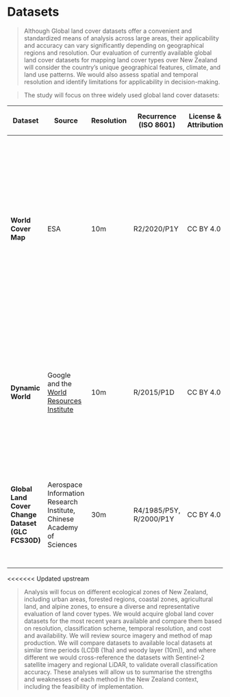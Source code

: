 # Datasets

> Although Global land cover datasets offer a convenient and standardized means of analysis across large areas, their applicability and accuracy can vary significantly depending on geographical regions and resolution. Our evaluation of currently available global land cover datasets for mapping land cover types over New Zealand will consider the country’s unique geographical features, climate, and land use patterns. We would also assess spatial and temporal resolution and identify limitations for applicability in decision-making.

> The study will focus on three widely used global land cover datasets:

<table>
  <thead>
    <tr>
      <th>Dataset</th>
      <th>Source</th>
      <th>Resolution</th>
      <th>Recurrence (ISO 8601)</th>
      <th>License & Attribution</th>
      <th>Cost</th>
      <th>Validation</th>
      <th>Further Information</th>
      <th>Number of classes</th>
      <!-- <th>Classes & Description</th> -->
      <th>Format</th>
      <th>Projection</th>
      <th>Input Data</th>
      <th>Citation</th>
      <th>Download Link</th>
      <th>GEE Image Collection Name</th>
      <th>Attribution</th>
    </tr>
  </thead>
  <tbody>
    <tr>
      <td><b>World Cover Map</b></td>
      <td>ESA</td>
      <td>10m</td>
      <td>R2/2020/P1Y</td>
      <td>CC BY 4.0</td>
      <td>Free</td>
      <td>The ESA WorldCover product has been independently validated by Wageningen University (statistical accuracy) and IIASA (spatial accuracy).
        <ul>
            <li><a href="https://worldcover2020.esa.int/data/docs/WorldCover_PVR_V1.1.pdf">75% (2020)</a></li>
            <li><a href="https://worldcover2021.esa.int/data/docs/WorldCover_PVR_V2.0.pdf">76.7% (2021)</a></li>
        </ul>
      </td>
      <td><a href="https://github.com/ESA-WorldCover/esa-worldcover-datasets">ESA World Cover Datasets</a></td>
      <td>11</td>
      <!-- <td>1. Tree cover #006400<br>2. Shrubland #ffbb22<br>3. Grassland #ffff4c<br>4. Cropland #f096ff<br>5. Built-up #fa0000<br>6. Bare/sparse vegetation #b4b4b4<br>7. Snow and ice #f0f0f0<br>8. Permanent water bodies #0064c8<br>9. Herbaceous wetland #0096a0<br>10. Mangroves #00cf75<br>11. Moss and lichen #fae6a0</td> -->
      <td>COG</td>
      <td>EPSG:4326</td>
      <td>Sentinel-1, Sentinel-2</td>
      <!-- <td>Citation: European Space Agency. (2021).</td> -->
      <td>
        <ul>
            <li>2020 v100: Zanaga, D., Van De Kerchove, R., De Keersmaecker, W., Souverijns, N., Brockmann, C., Quast, R., Wevers, J., Grosu, A., Paccini, A., Vergnaud, S., Cartus, O., Santoro, M., Fritz, S., Georgieva, I., Lesiv, M., Carter, S., Herold, M., Li, Linlin, Tsendbazar, N.E., Ramoino, F., Arino, O., 2021. ESA WorldCover 10 m 2020 v100. <a href="https://doi.org/10.5281/zenodo.5571936">doi.org/10.5281/zenodo.5571936</a>
            </li>
            <li>2021 v200: Zanaga, D., Van De Kerchove, R., Daems, D., De Keersmaecker, W., Brockmann, C., Kirches, G., Wevers, J., Cartus, O., Santoro, M., Fritz, S., Lesiv, M., Herold, M., Tsendbazar, N.E., Xu, P., Ramoino, F., Arino, O., 2022. ESA WorldCover 10 m 2021 v200. <a href="https://doi.org/10.5281/zenodo.7254221">doi.org/10.5281/zenodo.7254221</a></li>
        </ul>
      </td>
      <td>
        <ul>
            <li><a href="https://worldcover2020.esa.int/download">World Cover 2020</a></li>
            <li><a href="https://worldcover2021.esa.int/download">World Cover 2021</a></li>
        </ul>
      </td>
      <td>
        <ul>
            <li>ESA/WorldCover/v100</li>
            <li>ESA/WorldCover/v200</li>
        </ul>
      </td>
      <td>© ESA WorldCover project / Contains modified Copernicus Sentinel data (2021) processed by ESA WorldCover consortium</td>
    </tr>
    <tr>
      <td><b>Dynamic World</b></td>
      <td>Google and the <a href="https://www.wri.org/">World Resources Institute</a></td>
      <td>10m</td>
      <td>R/2015/P1D</td>
      <td>CC BY 4.0</td>
      <td>Free</td>
      <td></td>
      <td><a href="https://dynamicworld.app/about/">Dynamic World</a></td>
      <td>9</td>
      <!-- <td>1. Water #419BDF<br>2. Trees #397D49<br>3. Grass #88B053<br>4. Flooded vegetation #7A87C6<br>5. Crops #E49635<br>6. Shrub & Scrub #DFC35A<br>7. Built Area #C4281B<br>8. Bare Ground #A59B8F<br>9. Snow & Ice #B39FE1</td> -->
      <td>COG</td>
      <td>EPSG:4326</td>
      <td>Sentinel-2 Top of Atmosphere</td>
      <td>Brown, C.F., Brumby, S.P., Guzder-Williams, B. et al. Dynamic World, Near real-time global 10 m land use land cover mapping. Sci Data 9, 251 (2022). <a href="https://doi.org/10.1038/s41597-022-01307-4">doi.org/10.1038/s41597-022-01307-4</a></td>
      <td><a href="https://dynamicworld.app/download">Dynamic World</a></td>
      <td>GOOGLE/DYNAMICWORLD/V1</td>
      <td>This dataset is produced for the Dynamic World Project by Google in partnership with National Geographic Society and the World Resources Institute.</td>
    </tr>
    <tr>
      <td><b>Global Land Cover Change Dataset (GLC FCS30D)</b></td>
      <td>Aerospace Information Research Institute, Chinese Academy of Sciences</td>
      <td>30m</td>
      <td>R4/1985/P5Y, R/2000/P1Y</td>
      <td>CC BY 4.0</td>
      <td>Free</td>
      <td>80.88% overall accuracy, validated over 84,000 global samples</td>
      <td><a href="https://data.casearth.cn/thematic/glc_fcs30">GLC FCS30</a></td>
      <td>35</td>
      <!-- <td>1. Forest #008000<br>2. Grassland #32CD32<br>3. Cropland #FFD700<br>4. Built-up #FF6347<br>5. Wetland #1E90FF<br>6. Bareland #D3D3D3<br>7. Snow/Ice #FFFFFF<br>8. Water #0000FF</td> -->
      <td>COG</td>
      <td>EPSG:4326</td>
      <td>Landsat</td>
      <td>Zhang, X., Zhao, T., Xu, H., Liu, W., Wang, J., Chen, X., and Liu, L.: GLC_FCS30D: the first global 30 m land-cover dynamics monitoring product with a fine classification system for the period from 1985 to 2022 generated using dense-time-series Landsat imagery and the continuous change-detection method, Earth Syst. Sci. Data, 16, 1353–1381, <a href="https://doi.org/10.5194/essd-16-1353-2024">doi.org/10.5194/essd-16-1353-2024</a>, 2024.</td>
      <td><a href="https://doi.org/10.5281/zenodo.8239305">GLC30</a></td>
      <td>
        <ul>
            <li>projects/sat-io/open-datasets/GLC-FCS30D/annual</li>
            <li>projects/sat-io/open-datasets/GLC-FCS30D/five-years-map</li>
        </ul>
      </td>
      <td></td>
    </tr>
  </tbody>
</table>

<<<<<<< Updated upstream

<!-- - World Cover Map
    - InputQuality: Three-band GeoTIFF providing three per-pixel quality indicators of the Sentinel-1 and Sentinel-2 input data
    - "Since the WorldCover maps for 2020 and 2021 were generated with different algorithm versions (v100 and v200, respectively), changes between the maps should be treated with caution, as they include both changes in real land cover and changes due to the used algorithms."
=======
- World Cover Map
    - Downloading
        - NB as it uses session tokens, must be downloaded interactively. Downloads a ZIP archive that must be extracted. NZ images are those that match the following regular expression: `ESA_WorldCover_10m_(?:2020|2021)_V(?:100|200)_60deg_macrotile_S90E120/ESA_WorldCover_10m_(?:2020|2021)_V(?:100|200)_S\d{2}E(?:165|168|171|174|177)_Map.tif`
    - Format: 3x3 degree tiles as Cloud Optimized GeoTIFFs (COGs)
    - Projection: EPSG:4326
    - Accuracy: 75% overall accuracy (2020)
    - Classes:
        1. Tree cover
        2. Shrubland
        3. Grassland
        4. Cropland
        5. Built-up
        6. Bare / sparse vegetation
        7. Snow and Ice
        8. Permanent water bodies
        9. Herbaceous Wetland
        10. Mangrove
        11. Moss and lichen
    - Download link:
        - 2020: https://worldcover2020.esa.int/download
        - 2021: https://worldcover2021.esa.int/downloader
    - Data layers:
        - Map: land cover map with 11 classes
        - InputQuality: Three-band GeoTIFF providing three per-pixel quality indicators of the Sentinel-1 and Sentinel-2 input data
    - Attribution: © ESA WorldCover project / Contains modified Copernicus Sentinel data (2021) processed by ESA WorldCover consortium
    - Citation: Zanaga, D., Van De Kerchove, R., Daems, D., De Keersmaecker, W., Brockmann, C., Kirches, G., Wevers, J., Cartus, O., Santoro, M., Fritz, S., Lesiv, M., Herold, M., Tsendbazar, N.E., Xu, P., Ramoino, F., Arino, O., 2022. ESA WorldCover 10 m 2021 v200. https://doi.org/10.5281/zenodo.7254221
    - Notes:
        - "Since the WorldCover maps for 2020 and 2021 were generated with different algorithm versions (v100 and v200, respectively), changes between the maps should be treated with caution, as they include both changes in real land cover and changes due to the used algorithms."
>>>>>>> Stashed changes

- Dynamic World:
    - Not an officially supported Google Product
    - Deep learning methodology
    - "Dynamic World is intended to be used as a data product for users to add custom rules with which to assign final class values, producing derivative land cover maps."
    - Updates every 2-5 days depending on location
    - Provides per-pixel probabilities across 9 land cover classes

- GLC30_FCS30D
    - "Developed using continuous change detection methods and leveraging the extensive Landsat imagery archives within the Google Earth Engine platform" -->

> Analysis will focus on different ecological zones of New Zealand, including urban areas, forested regions, coastal zones, agricultural land, and alpine zones, to ensure a diverse and representative evaluation of land cover types. We would acquire global land cover datasets for the most recent years available and compare them based on resolution, classification scheme, temporal resolution, and cost and availability. We will review source imagery and method of map production. We will compare datasets to available local datasets at similar time periods (LCDB (1ha) and woody layer (10m)), and where different we would cross-reference the datasets with Sentinel-2 satellite imagery and regional LiDAR, to validate overall classification accuracy. These analyses will allow us to summarise the strengths and weaknesses of each method in the New Zealand context, including the feasibility of implementation. 